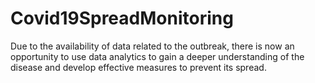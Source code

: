 # Covid19SpreadMonitoring
Due to the availability of data related to the outbreak, there is now an opportunity to use data analytics to gain a deeper understanding of the disease and develop effective measures to prevent its spread. 
